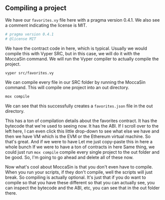 ## Compiling a project

We have our `favorites.vy` file here with a pragma version 0.4.1. We also see a comment indicating the license is MIT.

```python
# pragma version 0.4.1
# @license MIT
```

We have the contract code in here, which is typical. Usually we would compile this with Vyper SRC, but in this case, we will do it with the MoccaSin command. We will run the Vyper compiler to actually compile the project.

```bash
vyper src/favorites.vy
```

We can compile every file in our SRC folder by running the MoccaSin command. This will compile one project into an out directory.

```bash
mox compile
```

We can see that this successfully creates a `favorites.json` file in the out directory.

This has a ton of compilation details about the favorites contract. It has the bytecode that we're used to seeing now. It has the ABI. If I scroll over to the left here, I can even click this little drop-down to see what else we have and then we have VM which is the EVM or the Ethereum virtual machine. So that's great. And if we were to have Let me just copy-paste this in here a whole bunch If we were to have a ton of contracts in here Same thing, we could just run `mox compile` compile every single project to the out folder and be good. So, I'm going to go ahead and delete all of these now.

Now what's cool about MoccaSin is that you don't even have to compile. When you run your scripts, if they don't compile, well the scripts will just break. So compiling is actually optional. It's just that if you do want to compile so that you have these different so that you can actually see, you can inspect the bytecode and the ABI, etc, you can see that in the out folder there.
